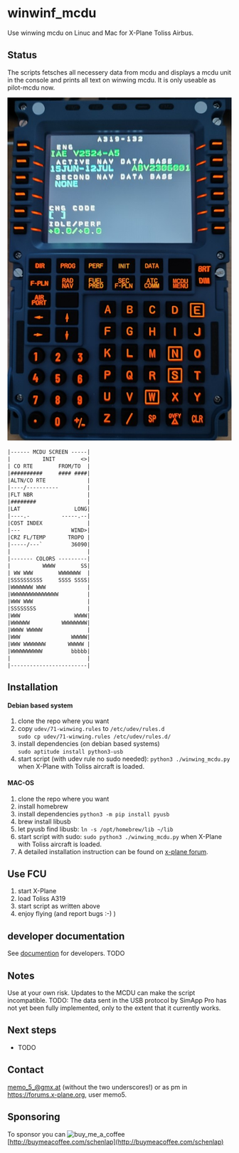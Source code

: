 # winwinf_mcdu
Use winwing mcdu on Linuc and Mac for X-Plane Toliss Airbus.

## Status
The scripts fetsches all necessery data from mcdu and displays a mcdu unit in the console and prints all text on winwing mcdu. 
It is only useable as pilot-mcdu now.


![mcdu demo image](./documentation/A319MCDU1.jpg)
```
|------ MCDU SCREEN -----|
|          INIT        <>|
| CO RTE        FROM/TO  |
|##########     #### ####|
|ALTN/CO RTE             |
|----/----------         |
|FLT NBR                 |
|########                |
|LAT                 LONG|
|----.-          -----.--|
|COST INDEX              |
|---                WIND>|
|CRZ FL/TEMP       TROPO |
|-----/---`         36090|
|                        |
|------- COLORS ---------|
|          WWWW        SS|
| WW WWW        WWWWWWW  |
|SSSSSSSSSS     SSSS SSSS|
|WWWWWWW WWW             |
|WWWWWWWWWWWWWWW         |
|WWW WWW                 |
|SSSSSSSS                |
|WWW                 WWWW|
|WWWWWW          WWWWWWWW|
|WWWW WWWWW              |
|WWW                WWWWW|
|WWW WWWWWWW       WWWWW |
|WWWWWWWWWW         bbbbb|
|                        |
|------------------------|
```

## Installation

#### Debian based system
1. clone the repo where you want
2. copy `udev/71-winwing.rules` to `/etc/udev/rules.d`  
`sudo cp udev/71-winwing.rules /etc/udev/rules.d/`
3. install dependencies (on debian based systems)  
`sudo aptitude install python3-usb`
4. start script (with udev rule no sudo needed): `python3 ./winwing_mcdu.py` when X-Plane with Toliss aircraft is loaded.


#### MAC-OS

1. clone the repo where you want
2. install homebrew
3. install dependencies
`python3 -m pip install pyusb`
4. brew install libusb
5. let pyusb find libusb: `ln -s /opt/homebrew/lib ~/lib` 
6. start script with sudo: `sudo python3 ./winwing_mcdu.py` when X-Plane with Toliss aircraft is loaded.
7. A detailed installation instruction can be found on [x-plane forum](https://forums.x-plane.org/index.php?/forums/topic/310045-winwing-fcu-on-plane-12-on-a-mac-studio/&do=findComment&comment=2798635).

## Use FCU
1. start X-Plane
2. load Toliss A319
3. start script as written above
4. enjoy flying (and report bugs :-)  )


## developer documentation
See [documention](./documentation/README.md) for developers. TODO

## Notes
Use at your own risk. Updates to the MCDU can make the script incompatible.
TODO: The data sent in the USB protocol by SimApp Pro has not yet been fully implemented, only to the extent that it currently works.

## Next steps
 * TODO 

## Contact
<memo_5_@gmx.at> (without the two underscores!) or as pm in https://forums.x-plane.org, user memo5.

## Sponsoring
To sponsor you can ![buy_me_a_coffee](https://github.com/user-attachments/assets/d0a94d75-9ad3-41e4-8b89-876c0a2fdf36)
[http://buymeacoffee.com/schenlap](http://buymeacoffee.com/schenlap)
